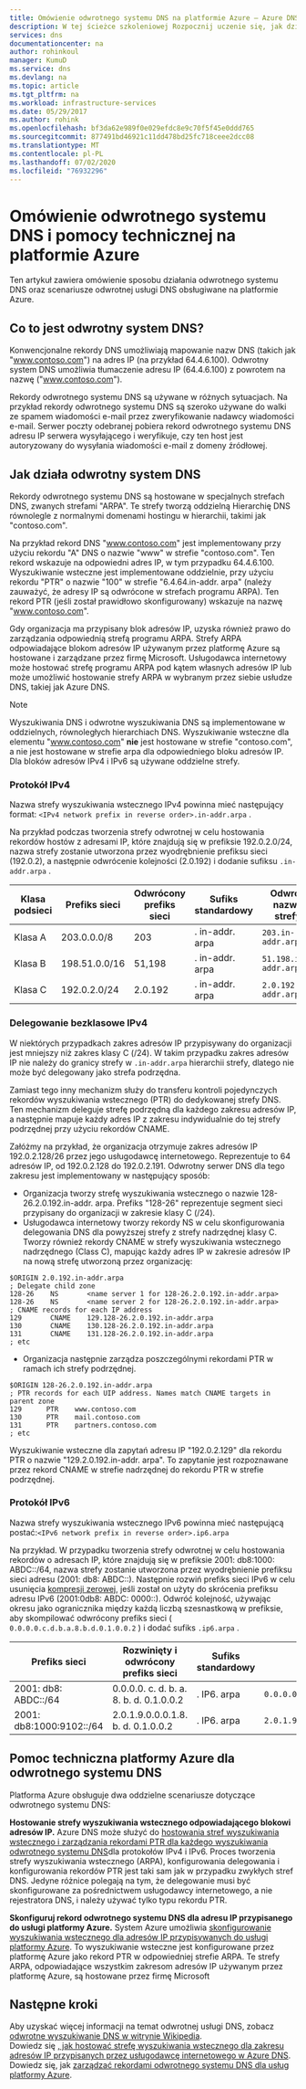 ```yaml
---
title: Omówienie odwrotnego systemu DNS na platformie Azure — Azure DNS
description: W tej ścieżce szkoleniowej Rozpocznij uczenie się, jak działa odwrotny system DNS i jak można go używać na platformie Azure
services: dns
documentationcenter: na
author: rohinkoul
manager: KumuD
ms.service: dns
ms.devlang: na
ms.topic: article
ms.tgt_pltfrm: na
ms.workload: infrastructure-services
ms.date: 05/29/2017
ms.author: rohink
ms.openlocfilehash: bf3da62e989f0e029efdc8e9c70f5f45e0ddd765
ms.sourcegitcommit: 877491bd46921c11dd478bd25fc718ceee2dcc08
ms.translationtype: MT
ms.contentlocale: pl-PL
ms.lasthandoff: 07/02/2020
ms.locfileid: "76932296"
---
```

# <a name="overview-of-reverse-dns-and-support-in-azure"></a>Omówienie odwrotnego systemu DNS i pomocy technicznej na platformie Azure

Ten artykuł zawiera omówienie sposobu działania odwrotnego systemu DNS oraz scenariusze odwrotnej usługi DNS obsługiwane na platformie Azure.

## <a name="what-is-reverse-dns"></a>Co to jest odwrotny system DNS?

Konwencjonalne rekordy DNS umożliwiają mapowanie nazw DNS (takich jak "www.contoso.com") na adres IP (na przykład 64.4.6.100).  Odwrotny system DNS umożliwia tłumaczenie adresu IP (64.4.6.100) z powrotem na nazwę ("www.contoso.com").

Rekordy odwrotnego systemu DNS są używane w różnych sytuacjach. Na przykład rekordy odwrotnego systemu DNS są szeroko używane do walki ze spamem wiadomości e-mail przez zweryfikowanie nadawcy wiadomości e-mail.  Serwer poczty odebranej pobiera rekord odwrotnego systemu DNS adresu IP serwera wysyłającego i weryfikuje, czy ten host jest autoryzowany do wysyłania wiadomości e-mail z domeny źródłowej. 

## <a name="how-reverse-dns-works"></a>Jak działa odwrotny system DNS

Rekordy odwrotnego systemu DNS są hostowane w specjalnych strefach DNS, zwanych strefami "ARPA".  Te strefy tworzą oddzielną Hierarchię DNS równolegle z normalnymi domenami hostingu w hierarchii, takimi jak "contoso.com".

Na przykład rekord DNS "www.contoso.com" jest implementowany przy użyciu rekordu "A" DNS o nazwie "www" w strefie "contoso.com".  Ten rekord wskazuje na odpowiedni adres IP, w tym przypadku 64.4.6.100.  Wyszukiwanie wsteczne jest implementowane oddzielnie, przy użyciu rekordu "PTR" o nazwie "100" w strefie "6.4.64.in-addr. arpa" (należy zauważyć, że adresy IP są odwrócone w strefach programu ARPA).  Ten rekord PTR (jeśli został prawidłowo skonfigurowany) wskazuje na nazwę "www.contoso.com".

Gdy organizacja ma przypisany blok adresów IP, uzyska również prawo do zarządzania odpowiednią strefą programu ARPA. Strefy ARPA odpowiadające blokom adresów IP używanym przez platformę Azure są hostowane i zarządzane przez firmę Microsoft. Usługodawca internetowy może hostować strefę programu ARPA pod kątem własnych adresów IP lub może umożliwić hostowanie strefy ARPA w wybranym przez siebie usłudze DNS, takiej jak Azure DNS.

> [!NOTE]
> Wyszukiwania DNS i odwrotne wyszukiwania DNS są implementowane w oddzielnych, równoległych hierarchiach DNS. Wyszukiwanie wsteczne dla elementu "www.contoso.com" **nie** jest hostowane w strefie "contoso.com", a nie jest hostowane w strefie arpa dla odpowiedniego bloku adresów IP. Dla bloków adresów IPv4 i IPv6 są używane oddzielne strefy.

### <a name="ipv4"></a>Protokół IPv4

Nazwa strefy wyszukiwania wstecznego IPv4 powinna mieć następujący format: `<IPv4 network prefix in reverse order>.in-addr.arpa` .

Na przykład podczas tworzenia strefy odwrotnej w celu hostowania rekordów hostów z adresami IP, które znajdują się w prefiksie 192.0.2.0/24, nazwa strefy zostanie utworzona przez wyodrębnienie prefiksu sieci (192.0.2), a następnie odwrócenie kolejności (2.0.192) i dodanie sufiksu `.in-addr.arpa` .

|Klasa podsieci|Prefiks sieci  |Odwrócony prefiks sieci  |Sufiks standardowy  |Odwróć nazwę strefy |
|-------|----------------|------------|-----------------|---------------------------|
|Klasa A|203.0.0.0/8     | 203        | . in-addr. arpa   | `203.in-addr.arpa`        |
|Klasa B|198.51.0.0/16   | 51,198     | . in-addr. arpa   | `51.198.in-addr.arpa`     |
|Klasa C|192.0.2.0/24    | 2.0.192    | . in-addr. arpa   | `2.0.192.in-addr.arpa`    |

### <a name="classless-ipv4-delegation"></a>Delegowanie bezklasowe IPv4

W niektórych przypadkach zakres adresów IP przypisywany do organizacji jest mniejszy niż zakres klasy C (/24). W takim przypadku zakres adresów IP nie należy do granicy strefy w `.in-addr.arpa` hierarchii strefy, dlatego nie może być delegowany jako strefa podrzędna.

Zamiast tego inny mechanizm służy do transferu kontroli pojedynczych rekordów wyszukiwania wstecznego (PTR) do dedykowanej strefy DNS. Ten mechanizm deleguje strefę podrzędną dla każdego zakresu adresów IP, a następnie mapuje każdy adres IP z zakresu indywidualnie do tej strefy podrzędnej przy użyciu rekordów CNAME.

Załóżmy na przykład, że organizacja otrzymuje zakres adresów IP 192.0.2.128/26 przez jego usługodawcę internetowego. Reprezentuje to 64 adresów IP, od 192.0.2.128 do 192.0.2.191. Odwrotny serwer DNS dla tego zakresu jest implementowany w następujący sposób:
- Organizacja tworzy strefę wyszukiwania wstecznego o nazwie 128-26.2.0.192.in-addr. arpa. Prefiks "128-26" reprezentuje segment sieci przypisany do organizacji w zakresie klasy C (/24).
- Usługodawca internetowy tworzy rekordy NS w celu skonfigurowania delegowania DNS dla powyższej strefy z strefy nadrzędnej klasy C. Tworzy również rekordy CNAME w strefy wyszukiwania wstecznego nadrzędnego (Class C), mapując każdy adres IP w zakresie adresów IP na nową strefę utworzoną przez organizację:

```
$ORIGIN 2.0.192.in-addr.arpa
; Delegate child zone
128-26    NS       <name server 1 for 128-26.2.0.192.in-addr.arpa>
128-26    NS       <name server 2 for 128-26.2.0.192.in-addr.arpa>
; CNAME records for each IP address
129       CNAME    129.128-26.2.0.192.in-addr.arpa
130       CNAME    130.128-26.2.0.192.in-addr.arpa
131       CNAME    131.128-26.2.0.192.in-addr.arpa
; etc
```
- Organizacja następnie zarządza poszczególnymi rekordami PTR w ramach ich strefy podrzędnej.

```
$ORIGIN 128-26.2.0.192.in-addr.arpa
; PTR records for each UIP address. Names match CNAME targets in parent zone
129      PTR    www.contoso.com
130      PTR    mail.contoso.com
131      PTR    partners.contoso.com
; etc
```
Wyszukiwanie wsteczne dla zapytań adresu IP "192.0.2.129" dla rekordu PTR o nazwie "129.2.0.192.in-addr. arpa". To zapytanie jest rozpoznawane przez rekord CNAME w strefie nadrzędnej do rekordu PTR w strefie podrzędnej.

### <a name="ipv6"></a>Protokół IPv6

Nazwa strefy wyszukiwania wstecznego IPv6 powinna mieć następującą postać:`<IPv6 network prefix in reverse order>.ip6.arpa`

Na przykład. W przypadku tworzenia strefy odwrotnej w celu hostowania rekordów o adresach IP, które znajdują się w prefiksie 2001: db8:1000: ABDC::/64, nazwa strefy zostanie utworzona przez wyodrębnienie prefiksu sieci adresu (2001: db8: ABDC::). Następnie rozwiń prefiks sieci IPv6 w celu usunięcia [kompresji zerowej](https://technet.microsoft.com/library/cc781672(v=ws.10).aspx), jeśli został on użyty do skrócenia prefiksu adresu IPv6 (2001:0db8: ABDC: 0000::). Odwróć kolejność, używając okresu jako ogranicznika między każdą liczbą szesnastkową w prefiksie, aby skompilować odwrócony prefiks sieci ( `0.0.0.0.c.d.b.a.8.b.d.0.1.0.0.2` ) i dodać sufiks `.ip6.arpa` .


|Prefiks sieci  |Rozwinięty i odwrócony prefiks sieci |Sufiks standardowy |Odwróć nazwę strefy  |
|---------|---------|---------|---------|
|2001: db8: ABDC::/64    | 0.0.0.0. c. d. b. a. 8. b. d. 0.1.0.0.2        | . IP6. arpa        | `0.0.0.0.c.d.b.a.8.b.d.0.1.0.0.2.ip6.arpa`       |
|2001: db8:1000:9102::/64    | 2.0.1.9.0.0.0.1.8. b. d. 0.1.0.0.2        | . IP6. arpa        | `2.0.1.9.0.0.0.1.8.b.d.0.1.0.0.2.ip6.arpa`        |


## <a name="azure-support-for-reverse-dns"></a>Pomoc techniczna platformy Azure dla odwrotnego systemu DNS

Platforma Azure obsługuje dwa oddzielne scenariusze dotyczące odwrotnego systemu DNS:

**Hostowanie strefy wyszukiwania wstecznego odpowiadającego blokowi adresów IP.**
Azure DNS może służyć do [hostowania stref wyszukiwania wstecznego i zarządzania rekordami PTR dla każdego wyszukiwania odwrotnego systemu DNS](dns-reverse-dns-hosting.md)dla protokołów IPv4 i IPv6.  Proces tworzenia strefy wyszukiwania wstecznego (ARPA), konfigurowania delegowania i konfigurowania rekordów PTR jest taki sam jak w przypadku zwykłych stref DNS.  Jedyne różnice polegają na tym, że delegowanie musi być skonfigurowane za pośrednictwem usługodawcy internetowego, a nie rejestratora DNS, i należy używać tylko typu rekordu PTR.

**Skonfiguruj rekord odwrotnego systemu DNS dla adresu IP przypisanego do usługi platformy Azure.** System Azure umożliwia [skonfigurowanie wyszukiwania wstecznego dla adresów IP przypisywanych do usługi platformy Azure](dns-reverse-dns-for-azure-services.md).  To wyszukiwanie wsteczne jest konfigurowane przez platformę Azure jako rekord PTR w odpowiedniej strefie ARPA.  Te strefy ARPA, odpowiadające wszystkim zakresom adresów IP używanym przez platformę Azure, są hostowane przez firmę Microsoft

## <a name="next-steps"></a>Następne kroki

Aby uzyskać więcej informacji na temat odwrotnej usługi DNS, zobacz [odwrotne wyszukiwanie DNS w witrynie Wikipedia](https://en.wikipedia.org/wiki/Reverse_DNS_lookup).
<br>
Dowiedz się [, jak hostować strefę wyszukiwania wstecznego dla zakresu adresów IP przypisanych przez usługodawcę internetowego w Azure DNS](dns-reverse-dns-for-azure-services.md).
<br>
Dowiedz się, jak [zarządzać rekordami odwrotnego systemu DNS dla usług platformy Azure](dns-reverse-dns-for-azure-services.md).

